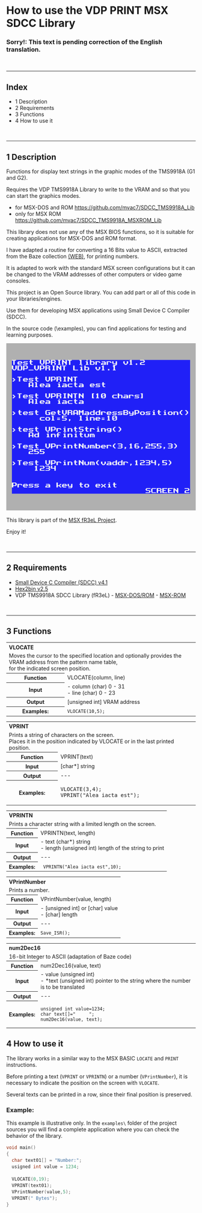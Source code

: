 # How to use the VDP PRINT MSX SDCC Library


### Sorry!: This text is pending correction of the English translation.


<br/>

---
## Index

- 1 Description
- 2 Requirements
- 3 Functions
- 4 How to use it


<br/>

---

## 1 Description

Functions for display text strings in the graphic modes of the TMS9918A (G1 and G2).

Requires the VDP TMS9918A Library to write to the VRAM and so that you can start the graphics modes. 
- for MSX-DOS and ROM https://github.com/mvac7/SDCC_TMS9918A_Lib
- only for MSX ROM https://github.com/mvac7/SDCC_TMS9918A_MSXROM_Lib

This library does not use any of the MSX BIOS functions, so it is suitable for creating applications for MSX-DOS and ROM format.

I have adapted a routine for converting a 16 Bits value to ASCII, extracted from the Baze collection [(WEB)](http://baze.sk/3sc/misc/z80bits.html#5.1), for printing numbers. 
  
It is adapted to work with the standard MSX screen configurations but it can be changed to the VRAM addresses of other computers or video game consoles.

This project is an Open Source library. You can add part or all of this code in your libraries/engines.

Use them for developing MSX applications using Small Device C Compiler (SDCC).

In the source code (\examples), you can find applications for testing and learning purposes.

![TEST_0000](https://raw.githubusercontent.com/mvac7/SDCC_VDP_PRINT_Lib/master/GFX/TEST_0000.png)

This library is part of the [MSX fR3eL Project](https://github.com/mvac7/SDCC_MSX_fR3eL).

Enjoy it!


<br/>

---

## 2 Requirements

- [Small Device C Compiler (SDCC) v4.1](http://sdcc.sourceforge.net/)
- [Hex2bin v2.5](http://hex2bin.sourceforge.net/)
- VDP TMS9918A SDCC Library (fR3eL) - [MSX-DOS/ROM](https://github.com/mvac7/SDCC_TMS9918A_Lib) - [MSX-ROM](https://github.com/mvac7/SDCC_TMS9918A_MSXROM_Lib)


<br/>

---

## 3 Functions

<table>
<tr><th colspan=2 align="left">VLOCATE</th></tr>
<tr><td colspan="2">
Moves the cursor to the specified location and optionally provides the VRAM address from the pattern name table,<br/>
for the indicated screen position.
</td></tr>
<tr><th>Function</th><td>VLOCATE(column, line)</td></tr>
<tr><th>Input</th><td>
- column (char) 0 - 31<br/>
- line (char) 0 - 23
</td></tr>
<tr><th>Output</th><td>[unsigned int] VRAM address</td></tr>
<tr><th>Examples:</th>
<td><code>VLOCATE(10,5);</code></td></tr>
</table>


<table>
<tr><th colspan=2 align="left">VPRINT</th></tr>
<tr><td colspan="2">
Prints a string of characters on the screen.<br/>
Places it in the position indicated by VLOCATE or in the last printed position.
</td></tr>
<tr><th>Function</th><td>VPRINT(text)</td></tr>
<tr><th>Input</th><td>[char*] string</td></tr>
<tr><th>Output</th><td> --- </td></tr>
<tr><th>Examples:</th>
<td><pre>
VLOCATE(3,4);
VPRINT("Alea iacta est");
</pre></td></tr>
</table>


<table>
<tr><th colspan=2 align="left">VPRINTN</th></tr>
<tr><td colspan="2">Prints a character string with a limited length on the screen.</td></tr>
<tr><th>Function</th><td>VPRINTN(text, length)</td></tr>
<tr><th>Input</th><td>
- text (char*) string<br/>
- length (unsigned int) length of the string to print
</td></tr>
<tr><th>Output</th><td> --- </td></tr>
<tr><th>Examples:</th>
<td><code> VPRINTN("Alea iacta est",10);</code></td></tr>
</table>


<table>
<tr><th colspan=2 align="left">VPrintNumber</th></tr>
<tr><td colspan="2">Prints a number.</td></tr>
<tr><th>Function</th><td>VPrintNumber(value, length)</td></tr>
<tr><th>Input</th><td>
- [unsigned int] or [char] value<br/>
- [char] length
</td></tr>
<tr><th>Output</th><td> --- </td></tr>
<tr><th>Examples:</th>
<td><code>Save_ISR();</code></td></tr>
</table>


<table>
<tr><th colspan=2 align="left">num2Dec16</th></tr>
<tr><td colspan="2">16-bit Integer to ASCII (adaptation of Baze code)</td></tr>
<tr><th>Function</th><td>num2Dec16(value, text)</td></tr>
<tr><th>Input</th><td>
- value (unsigned int)<br/>  
- *text (unsigned int) pointer to the string where the number is to be translated
</td></tr>
<tr><th>Output</th><td> --- </td></tr>
<tr><th>Examples:</th>
<td><code><pre>
unsigned int value=1234;
char text[]="     ";
num2Dec16(value, text);
</pre></code></td></tr>
</table>




## 4 How to use it

The library works in a similar way to the MSX BASIC `LOCATE` and `PRINT` instructions.

Before printing a text (`VPRINT` or `VPRINTN`) or a number (`VPrintNumber`), it is necessary to indicate the position on the screen with `VLOCATE`.

Several texts can be printed in a row, since their final position is preserved.
   

### Example:

This example is illustrative only. 
In the `examples\` folder of the project sources you will find a complete application where you can check the behavior of the library.

```c
void main()
{
  char text01[] = "Number:";
  usigned int value = 1234;

  VLOCATE(0,19);
  VPRINT(text01);
  VPrintNumber(value,5);
  VPRINT(" Bytes");
}
```